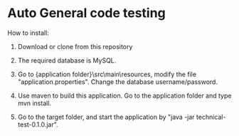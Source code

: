 # Auto General code testing

How to install:

1. Download or clone from this repository

2. The required database is MySQL.

3. Go to {application folder}\src\main\resources\, modify the file "application.properties". Change the database username/password.

4. Use maven to build this application. Go to the application folder and type mvn install.

5. Go to the target folder, and start the application by "java -jar technical-test-0.1.0.jar".
